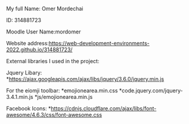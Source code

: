 My full Name: Omer Mordechai

ID: 314881723

Moodle User Name:mordomer

Website address:https://web-development-environments-2022.github.io/314881723/

External libraries I used in the project:

Jquery Libary:
*https://ajax.googleapis.com/ajax/libs/jquery/3.6.0/jquery.min.js


For the eiomji toolbar:
*emojionearea.min.css
*code.jquery.com/jquery-3.4.1.min.js
*js/emojionearea.min.js

Facebook Icons:
*https://cdnjs.cloudflare.com/ajax/libs/font-awesome/4.6.3/css/font-awesome.css
